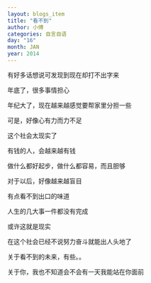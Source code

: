 ```yaml
---
layout: blogs_item
title: "看不到"
author: 小傅
categories: 自言自语
day: "16"
month: JAN
year: 2014
---
```


有好多话想说可发现到现在却打不出字来


年底了，很多事情担心


年纪大了，现在越来越感觉要帮家里分担一些


可是，好像心有力而力不足


这个社会太现实了


有钱的人，会越来越有钱


做什么都好起步，做什么都容易，而且胆够


对于以后，好像越来越盲目


有点看不到出口的味道


人生的几大事一件都没有完成


或许这就是现实


在这个社会已经不说努力奋斗就能出人头地了


关于看不到的未来，有些。。

<!--more--> 

关于你，我也不知道会不会有一天我能站在你面前
